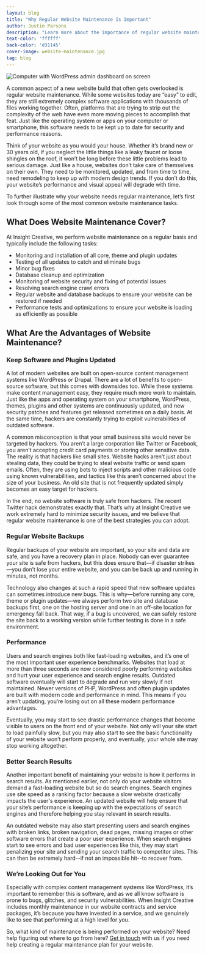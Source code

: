 ```yaml
---
layout: blog
title: "Why Regular Website Maintenance Is Important"
author: Justin Parsons
description: "Learn more about the importance of regular website maintenance."
text-color: 'ffffff'
back-color: 'd31145'
cover-image: website-maintenance.jpg
tag: blog
---
```


<img data-aos="fade-up" src="/img/blog/website-maintenance.jpg"
alt="Computer with WordPress admin dashboard on screen"
srcset="
/img/blog/website-maintenance.jpg 2400w,
/img/blog/website-maintenance-1800.jpg 1800w,
/img/blog/website-maintenance-1200.jpg 1200w,
/img/blog/website-maintenance-900.jpg 900w,
/img/blog/website-maintenance-600.jpg 600w,
/img/blog/website-maintenance-400.jpg 400w" />

A common aspect of a new website build that often gets overlooked is regular website maintenance. While some websites today are “easy” to edit, they are still extremely complex software applications with thousands of files working together. Often, platforms that are trying to strip out the complexity of the web have even more moving pieces to accomplish that feat. Just like the operating system or apps on your computer or smartphone, this software needs to be kept up to date for security and performance reasons.

Think of your website as you would your house. Whether it’s brand new or 30 years old, if you neglect the little things like a leaky faucet or loose shingles on the roof, it won’t be long before these little problems lead to serious damage. Just like a house, websites don’t take care of themselves on their own. They need to be monitored, updated, and from time to time, need remodeling to keep up with modern design trends. If you don’t do this, your website’s performance and visual appeal will degrade with time.

To further illustrate why your website needs regular maintenance, let’s first look through some of the most common website maintenance tasks.

## What Does Website Maintenance Cover?

At Insight Creative, we perform website maintenance on a regular basis and typically include the following tasks:

* Monitoring and installation of all core, theme and plugin updates
* Testing of all updates to catch and eliminate bugs
* Minor bug fixes
* Database cleanup and optimization
* Monitoring of website security and fixing of potential issues
* Resolving search engine crawl errors
* Regular website and database backups to ensure your website can be restored if needed
* Performance tests and optimizations to ensure your website is loading as efficiently as possible

## What Are the Advantages of Website Maintenance?

### Keep Software and Plugins Updated
A lot of modern websites are built on open-source content management systems like WordPress or Drupal. There are a lot of benefits to open-source software, but this comes with downsides too. While these systems make content management easy, they require much more work to maintain. Just like the apps and operating system on your smartphone, WordPress, themes, plugins and other systems are continuously updated, and new security patches and features get released sometimes on a daily basis. At the same time, hackers are constantly trying to exploit vulnerabilities of outdated software.

A common misconception is that your small business site would never be targeted by hackers. You aren’t a large corporation like Twitter or Facebook, you aren’t accepting credit card payments or storing other sensitive data. The reality is that hackers like small sites. Website hacks aren’t just about stealing data, they could be trying to steal website traffic or send spam emails. Often, they are using bots to inject scripts and other malicious code using known vulnerabilities, and tactics like this aren’t concerned about the size of your business. An old site that is not frequently updated simply becomes an easy target for hackers.

In the end, no website software is truly safe from hackers. The recent Twitter hack demonstrates exactly that. That’s why at Insight Creative we work extremely hard to minimize security issues, and we believe that regular website maintenance is one of the best strategies you can adopt.

### Regular Website Backups
Regular backups of your website are important, so your site and data are safe, and you have a recovery plan in place. Nobody can ever guarantee your site is safe from hackers, but this does ensure that—if disaster strikes—you don’t lose your entire website, and you can be back up and running in minutes, not months.

Technology also changes at such a rapid speed that new software updates can sometimes introduce new bugs. This is why—before running any core, theme or plugin updates—we always perform two site and database backups first, one on the hosting server and one in an off-site location for emergency fall back. That way, if a bug is uncovered, we can safely restore the site back to a working version while further testing is done in a safe environment.

### Performance
Users and search engines both like fast-loading websites, and it’s one of the most important user experience benchmarks. Websites that load at more than three seconds are now considered poorly performing websites and hurt your user experience and search engine results. Outdated software eventually will start to degrade and run very slowly if not maintained. Newer versions of PHP, WordPress and often plugin updates are built with modern code and performance in mind. This means if you aren’t updating, you’re losing out on all these modern performance advantages.

Eventually, you may start to see drastic performance changes that become visible to users on the front end of your website. Not only will your site start to load painfully slow, but you may also start to see the basic functionality of your website won’t perform properly, and eventually, your whole site may stop working altogether.

### Better Search Results
Another important benefit of maintaining your website is how it performs in search results. As mentioned earlier, not only do your website visitors demand a fast-loading website but so do search engines. Search engines use site speed as a ranking factor because a slow website drastically impacts the user's experience. An updated website will help ensure that your site’s performance is keeping up with the expectations of search engines and therefore helping you stay relevant in search results.

An outdated website may also start presenting users and search engines with broken links, broken navigation, dead pages, missing images or other software errors that create a poor user experience. When search engines start to see errors and bad user experiences like this, they may start penalizing your site and sending your search traffic to competitor sites. This can then be extremely hard--if not an impossible hit--to recover from.

### We’re Looking Out for You
Especially with complex content management systems like WordPress, it’s important to remember this is software, and as we all know software is prone to bugs, glitches, and security vulnerabilities. When Insight Creative includes monthly maintenance in our website contracts and service packages, it’s because you have invested in a service, and we genuinely like to see that performing at a high level for you.

So, what kind of maintenance is being performed on your website? Need help figuring out where to go from here? [Get in touch](https://insightcreative.com/contact/) with us if you need help creating a regular maintenance plan for your website.
